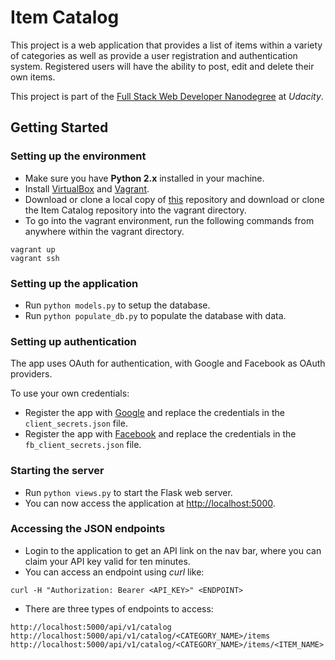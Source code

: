 # Item Catalog
This project is a web application that provides a list of items within a variety of categories as well as provide a user registration and authentication system. Registered users will have the ability to post, edit and delete their own items.

This project is part of the [Full Stack Web Developer Nanodegree](https://www.udacity.com/course/full-stack-web-developer-nanodegree--nd004) at _Udacity_.

## Getting Started
### Setting up the environment
- Make sure you have **Python 2.x** installed in your machine.
- Install [VirtualBox](https://www.virtualbox.org/wiki/Downloads) and [Vagrant](https://www.vagrantup.com/downloads.html).
- Download or clone a local copy of [this](https://github.com/udacity/fullstack-nanodegree-vm) repository and download or clone the Item Catalog repository into the vagrant directory.
- To go into the vagrant environment, run the following commands from anywhere within the vagrant directory.
```
vagrant up
vagrant ssh
```

### Setting up the application
- Run `python models.py` to setup the database.
- Run `python populate_db.py` to populate the database with data.

### Setting up authentication
The app uses OAuth for authentication, with Google and Facebook as OAuth providers.

To use your own credentials:
- Register the app with [Google](https://console.developers.google.com) and replace the credentials in the `client_secrets.json` file.
- Register the app with [Facebook](https://developers.facebook.com) and replace the credentials in the `fb_client_secrets.json` file.

### Starting the server
- Run `python views.py` to start the Flask web server.
- You can now access the application at [http://localhost:5000](http://localhost:5000).

### Accessing the JSON endpoints
- Login to the application to get an API link on the nav bar, where you can claim your API key valid for ten minutes.
- You can access an endpoint using *curl* like:
```
curl -H "Authorization: Bearer <API_KEY>" <ENDPOINT>
```
- There are three types of endpoints to access:
```
http://localhost:5000/api/v1/catalog
http://localhost:5000/api/v1/catalog/<CATEGORY_NAME>/items
http://localhost:5000/api/v1/catalog/<CATEGORY_NAME>/items/<ITEM_NAME>
```
